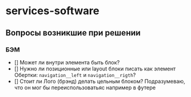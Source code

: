 # services-software

## Вопросы возникшие при решении

### БЭМ

- [] Может ли внутри элемента быть блок?
- [] Нужно ли позиционные или layout блоки писать как элемент Обертки: `navigation__left` и `navigation__rigth`?
- [] Стоит ли Лого (брэнд) делать цельным блоком? Подразумеваю, что он мог бы переиспользоватьяс например в футере
